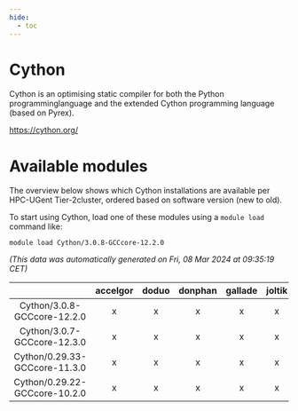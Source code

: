 ```yaml
---
hide:
  - toc
---
```


Cython
======


Cython is an optimising static compiler for both the Python programminglanguage and the extended Cython programming language (based on Pyrex).

https://cython.org/
# Available modules


The overview below shows which Cython installations are available per HPC-UGent Tier-2cluster, ordered based on software version (new to old).

To start using Cython, load one of these modules using a `module load` command like:

```shell
module load Cython/3.0.8-GCCcore-12.2.0
```

*(This data was automatically generated on Fri, 08 Mar 2024 at 09:35:19 CET)*  

| |accelgor|doduo|donphan|gallade|joltik|skitty|
| :---: | :---: | :---: | :---: | :---: | :---: | :---: |
|Cython/3.0.8-GCCcore-12.2.0|x|x|x|x|x|x|
|Cython/3.0.7-GCCcore-12.3.0|x|x|x|x|x|x|
|Cython/0.29.33-GCCcore-11.3.0|x|x|x|x|x|x|
|Cython/0.29.22-GCCcore-10.2.0|x|x|x|x|x|x|
